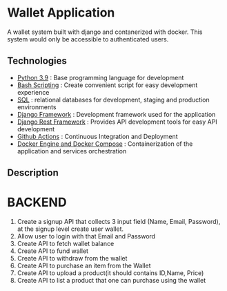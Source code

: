 # Wallet Application
A wallet system built with django and contanerized with docker. 
This system would only be accessible to authenticated users.

## Technologies

* [Python 3.9](https://python.org) : Base programming language for development
* [Bash Scripting](https://www.codecademy.com/learn/learn-the-command-line/modules/bash-scripting) : Create convenient script for easy development experience
* [SQL](https://www.sql.org/) : relational databases for development, staging and production environments
* [Django Framework](https://www.djangoproject.com/) : Development framework used for the application
* [Django Rest Framework](https://www.django-rest-framework.org/) : Provides API development tools for easy API development
* [Github Actions](https://docs.github.com/en/free-pro-team@latest/actions) : Continuous Integration and Deployment
* [Docker Engine and Docker Compose](https://www.docker.com/) : Containerization of the application and services orchestration

## Description

# BACKEND

1. Create a signup API that collects 3 input field (Name, Email, Password), at the signup level   create user wallet.
2. Allow user to login with that Email and Password
3. Create API to fetch wallet balance
4. Create API to fund wallet
5. Create API to withdraw from the wallet
6. Create API to purchase an item from the Wallet
7. Create API to upload a product(it should contains ID,Name, Price)
8. Create API to list a product that one can purchase using the wallet
